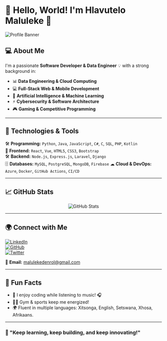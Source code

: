 # 👋 Hello, World! I'm Hlavutelo Maluleke 🚀

![Profile Banner](https://source.unsplash.com/1600x400/?technology,coding)

## 💻 About Me
I'm a passionate **Software Developer & Data Engineer** 💡 with a strong background in:
- 📊 **Data Engineering & Cloud Computing**
- 💻 **Full-Stack Web & Mobile Development**
- 🤖 **Artificial Intelligence & Machine Learning**
- ⚡ **Cybersecurity & Software Architecture**
- 🎮 **Gaming & Competitive Programming**

---

## 🚀 Technologies & Tools

🛠 **Programming:** `Python`, `Java`, `JavaScript`, `C#`, `C`, `SQL`, `PHP`, `Kotlin`  
🎨 **Frontend:** `React`, `Vue`, `HTML5`, `CSS3`, `Bootstrap`  
🛠 **Backend:** `Node.js`, `Express.js`, `Laravel`, `Django`  
🗄 **Databases:** `MySQL`, `PostgreSQL`, `MongoDB`, `Firebase`
☁ **Cloud & DevOps:** `Azure`, `Docker`, `GitHub Actions`, `CI/CD`

---

## 📈 GitHub Stats
<p align="center">
  <img src="https://github-readme-stats.vercel.app/api?username=Maluleke21&show_icons=true&theme=radical" alt="GitHub Stats" />
</p>

---

## 🌍 Connect with Me
[![LinkedIn](https://img.shields.io/badge/LinkedIn-blue?style=for-the-badge&logo=linkedin)](https://www.linkedin.com/in/hlavutelo-maluleke)  
[![GitHub](https://img.shields.io/badge/GitHub-181717?style=for-the-badge&logo=github)](https://github.com/Maluleke21)  
[![Twitter](https://img.shields.io/badge/Twitter-1DA1F2?style=for-the-badge&logo=twitter)](https://twitter.com/yourhandle)

💌 **Email:** malulekedenrol@gmail.com

---

## 🎯 Fun Facts
- 🎵 I enjoy coding while listening to music! 🎧
- 🏋️‍♂️ Gym & sports keep me energized!
- 🌍 Fluent in multiple languages: Xitsonga, English, Setswana, Xhosa, Afrikaans.

---

### 🚀 "Keep learning, keep building, and keep innovating!"

